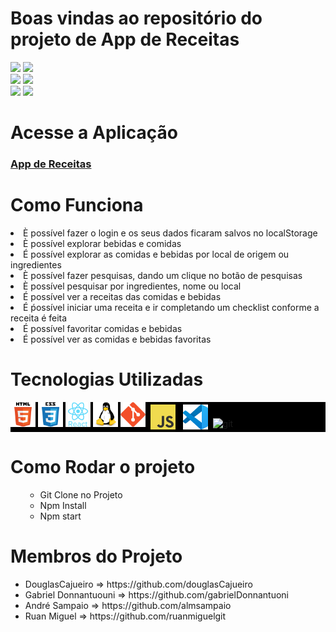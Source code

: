 

# Boas vindas ao repositório do projeto de App de Receitas
<img src="https://media.giphy.com/media/gz46iALNZ8yQiTrAll/giphy.gif" />  <img src="https://media.giphy.com/media/3Fsog8CErdqykdrZ82/giphy.gif" />  
<img src="https://media.giphy.com/media/UrHsAY5uFUG1IwKdIh/giphy.gif" />  <img src="https://media.giphy.com/media/BBvaRQLQUnbX5kX0JL/giphy.gif" />  
<img src="https://media.giphy.com/media/8xPZR5l3DhhMMRQ0Br/giphy.gif" />  <img src="https://media.giphy.com/media/iuSa9855GP3TWJpdlQ/giphy.gif" />  


# Acesse a Aplicação
<a href="https://ruanmiguelgit.github.io/Recipes-App/"><h3> App de Receitas</h3> </a>

# Como Funciona
<li> È possível fazer o login e os seus dados ficaram salvos no localStorage </li>
<li> È possível explorar bebidas e comidas</li>
<li> É possível explorar as comidas e bebidas por local de origem ou ingredientes</li>
<li> È possível fazer pesquisas, dando um clique no botão de pesquisas</li>
<li> È possível pesquisar por ingredientes, nome ou local</li> 
<li> É possível ver a receitas das comidas e bebidas </li>
<li> É ṕossível iniciar uma receita e ir completando um checklist conforme a receita é feita </li>
<li> É possível favoritar comidas e bebidas</li> 
<li> É possível ver as comidas e bebidas favoritas</li>



# Tecnologias Utilizadas
<p align="center">
 <div style="background-color:black">
<img src="https://raw.githubusercontent.com/devicons/devicon/master/icons/html5/html5-original-wordmark.svg" alt="html5" style="max-width:100%;" width="40" height="40">
<img src="https://raw.githubusercontent.com/devicons/devicon/master/icons/css3/css3-original-wordmark.svg" alt="css3" style="max-width:100%;" width="40" height="40">
<img src="https://raw.githubusercontent.com/devicons/devicon/master/icons/react/react-original-wordmark.svg" alt="react" style="max-width:100%;" width="40" height="40">
<img src="https://raw.githubusercontent.com/devicons/devicon/master/icons/linux/linux-original.svg" alt="linux" style="max-width:100%;" width="40" height="40">
<img src="https://raw.githubusercontent.com/devicons/devicon/master/icons/git/git-original.svg" alt="git" style="max-width:100%;" width="40" height="40">
<img src="https://raw.githubusercontent.com/github/explore/80688e429a7d4ef2fca1e82350fe8e3517d3494d/topics/javascript/javascript.png" alt="Javascript" height="40" style="vertical-align:top; margin:4px">
<img src="https://raw.githubusercontent.com/github/explore/80688e429a7d4ef2fca1e82350fe8e3517d3494d/topics/visual-studio-code/visual-studio-code.png" alt="VS Code" height="40" style="vertical-align:top; margin:4px">
<img src="https://cdn-media-1.freecodecamp.org/images/1*FDNeKIUeUnf0XdqHmi7nsw.png" alt="git" style="max-width:100%;" width="40" height="40">


</p>
</div>

# Como Rodar o projeto
<ol>
  <ul>
  <li> Git Clone no Projeto</li>
  <li> Npm Install</li>
  <li> Npm start</li>
 </ul>
 </ol>

# Membros do Projeto
<ul>
  <li>DouglasCajueiro => https://github.com/douglasCajueiro </li>
  <li>Gabriel Donnantuouni => https://github.com/gabrielDonnantuoni</li>
  <li>André Sampaio => https://github.com/almsampaio</li>
  <li>Ruan Miguel => https://github.com/ruanmiguelgit</li>
</ul>


  





  

